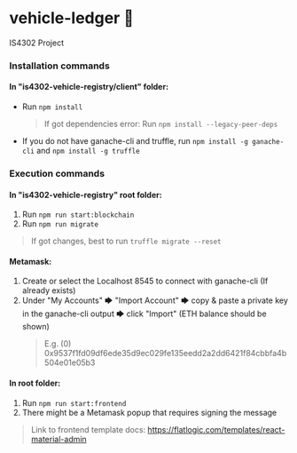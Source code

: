 # vehicle-ledger 🚗

IS4302 Project

### Installation commands

#### In "is4302-vehicle-registry/client" folder:

- Run `npm install`
  > If got dependencies error: Run `npm install --legacy-peer-deps`
- If you do not have ganache-cli and truffle, run `npm install -g ganache-cli` and `npm install -g truffle`

### Execution commands

#### In "is4302-vehicle-registry" root folder:

1. Run `npm run start:blockchain`
2. Run `npm run migrate`

<!-- 1. Run `ganache-cli -l 80000000 --allowUnlimitedContractSize` -->
<!-- 2. Run `truffle compile` then `truffle migrate` -->

> If got changes, best to run `truffle migrate --reset`

#### Metamask:

1. Create or select the Localhost 8545 to connect with ganache-cli (If already exists)
2. Under "My Accounts" 🡆 "Import Account" 🡆 copy & paste a private key in the ganache-cli output 🡆 click "Import" (ETH balance should be shown)
   > E.g. (0) 0x9537f1fd09df6ede35d9ec029fe135eedd2a2dd6421f84cbbfa4b504e01e05b3

#### In root folder:

1. Run `npm run start:frontend`
2. There might be a Metamask popup that requires signing the message

> Link to frontend template docs: https://flatlogic.com/templates/react-material-admin
